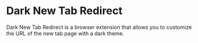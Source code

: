 # Dark New Tab Redirect

Dark New Tab Redirect is a browser extension that allows you to customize the URL of the new tab page with a dark theme.
